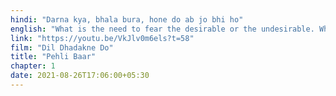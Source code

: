 ```yaml
---
hindi: "Darna kya, bhala bura, hone do ab jo bhi ho"
english: "What is the need to fear the desirable or the undesirable. Whatever is meant to happen, let it happen."
link: "https://youtu.be/VkJlv0m6els?t=58"
film: "Dil Dhadakne Do"
title: "Pehli Baar"
chapter: 1
date: 2021-08-26T17:06:00+05:30
---
```



